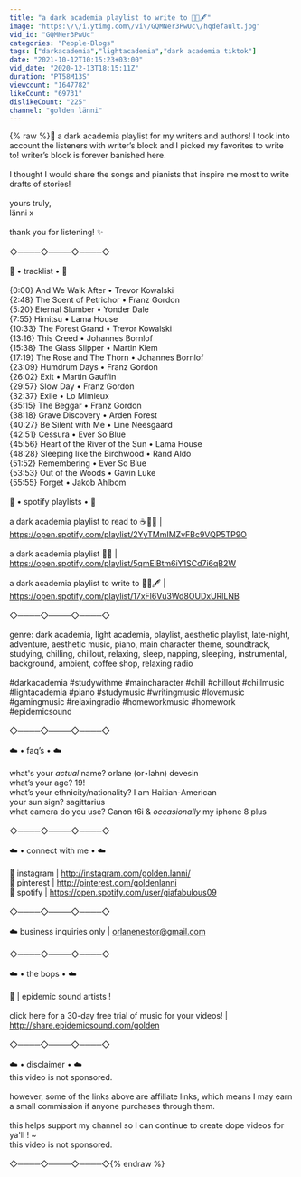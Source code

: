 ```yaml
---
title: "a dark academia playlist to write to 📜🌙🖋"
image: "https:\/\/i.ytimg.com\/vi\/GQMNer3PwUc\/hqdefault.jpg"
vid_id: "GQMNer3PwUc"
categories: "People-Blogs"
tags: ["darkacademia","lightacademia","dark academia tiktok"]
date: "2021-10-12T10:15:23+03:00"
vid_date: "2020-12-13T18:15:11Z"
duration: "PT58M13S"
viewcount: "1647782"
likeCount: "69731"
dislikeCount: "225"
channel: "golden länni"
---
```

{% raw %}🍂 a dark academia playlist for my writers and authors! I took into account the listeners with writer’s block and I picked my favorites to write to! writer’s block is forever banished here.<br /><br />I thought I would share the songs and pianists that inspire me most to write drafts of stories!<br /><br />yours truly, <br />länni x<br /><br />thank you for listening! ✨<br /><br />◇────◇────◇────◇<br /><br />🍁 • tracklist • 🍁<br /><br />{0:00} And We Walk After • Trevor Kowalski<br />{2:48} The Scent of Petrichor • Franz Gordon<br />{5:20} Eternal Slumber • Yonder Dale<br />{7:55} Himitsu • Lama House<br />{10:33} The Forest Grand • Trevor Kowalski<br />{13:16} This Creed • Johannes Bornlof<br />{15:38} The Glass Slipper • Martin Klem<br />{17:19} The Rose and The Thorn • Johannes Bornlof<br />{23:09} Humdrum Days • Franz Gordon<br />{26:02} Exit • Martin Gauffin <br />{29:57} Slow Day • Franz Gordon<br />{32:37} Exile • Lo Mimieux <br />{35:15} The Beggar • Franz Gordon <br />{38:18} Grave Discovery • Arden Forest<br />{40:27} Be Silent with Me • Line Neesgaard<br />{42:51} Cessura • Ever So Blue<br />{45:56} Heart of the River of the Sun • Lama House<br />{48:28} Sleeping like the Birchwood • Rand Aldo<br />{51:52} Remembering • Ever So Blue<br />{53:53} Out of the Woods • Gavin Luke<br />{55:55} Forget • Jakob Ahlbom<br /><br />🍂 • spotify playlists • 🍂<br /><br />a dark academia playlist to read to ☕️🍁🌙 | <a rel="nofollow" target="blank" href="https://open.spotify.com/playlist/2YyTMmIMZvFBc9VQP5TP9O">https://open.spotify.com/playlist/2YyTMmIMZvFBc9VQP5TP9O</a><br /><br />a dark academia playlist 🍂🌙 | <a rel="nofollow" target="blank" href="https://open.spotify.com/playlist/5qmEiBtm6iY1SCd7i6qB2W">https://open.spotify.com/playlist/5qmEiBtm6iY1SCd7i6qB2W</a><br /><br />a dark academia playlist to write to 📜🌙🖋 | <a rel="nofollow" target="blank" href="https://open.spotify.com/playlist/17xFl6Vu3Wd8OUDxURlLNB">https://open.spotify.com/playlist/17xFl6Vu3Wd8OUDxURlLNB</a> <br /><br />◇────◇────◇────◇<br /><br />genre: dark academia, light academia, playlist, aesthetic playlist, late-night, adventure, aesthetic music, piano, main character theme, soundtrack, studying, chilling, chillout, relaxing, sleep, napping, sleeping, instrumental, background, ambient, coffee shop, relaxing radio<br /><br />#darkacademia #studywithme #maincharacter #chill #chillout #chillmusic #lightacademia #piano #studymusic #writingmusic #lovemusic #gamingmusic #relaxingradio #homeworkmusic #homework #epidemicsound<br /><br />◇────◇────◇────◇<br /><br /> ☁️ • faq’s • ☁️<br /><br />what's your *actual* name? orlane (or•lahn) devesin<br />what’s your age? 19!<br />what’s your ethnicity/nationality? I am Haitian-American<br />your sun sign? sagittarius<br />what camera do you use? Canon t6i &amp; *occasionally* my iphone 8 plus<br /><br />◇────◇────◇────◇<br /><br /> ☁️ • connect with me • ☁️<br /><br />🌙 instagram | <a rel="nofollow" target="blank" href="http://instagram.com/golden.lanni/">http://instagram.com/golden.lanni/</a> <br />🌙 pinterest | <a rel="nofollow" target="blank" href="http://pinterest.com/goldenlanni">http://pinterest.com/goldenlanni</a> <br />🌙 spotify | <a rel="nofollow" target="blank" href="https://open.spotify.com/user/giafabulous09">https://open.spotify.com/user/giafabulous09</a><br /><br />◇────◇────◇────◇<br /><br />☁️  business inquiries only | orlanenestor@gmail.com<br /><br />◇────◇────◇────◇<br /><br /> ☁️ • the bops • ☁️<br /><br />🎵 | epidemic sound artists ! <br /><br />click here for a 30-day free trial of music for your videos! | <br /><a rel="nofollow" target="blank" href="http://share.epidemicsound.com/golden">http://share.epidemicsound.com/golden</a><br /><br />◇────◇────◇────◇<br /><br /> ☁️ • disclaimer • ☁️<br />this video is not sponsored. <br /><br />however, some of the links above are affiliate links, which means I may earn a small commission if anyone purchases through them. <br /><br />this helps support my channel so I can continue to create dope videos for ya'll ! ~<br />this video is not sponsored. <br /><br />◇────◇────◇────◇{% endraw %}

